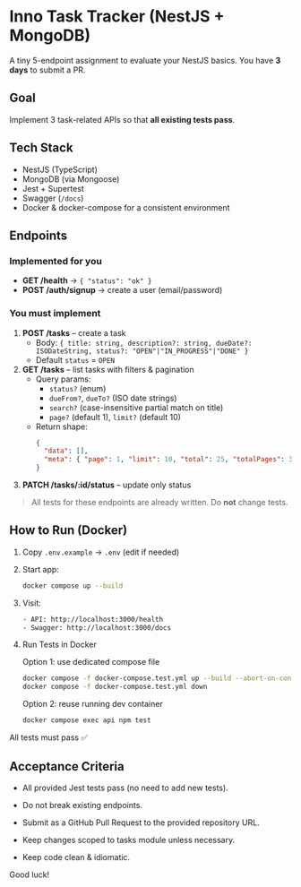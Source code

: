 # Inno Task Tracker (NestJS + MongoDB)

A tiny 5-endpoint assignment to evaluate your NestJS basics. You have **3 days** to submit a PR.

## Goal

Implement 3 task-related APIs so that **all existing tests pass**.

## Tech Stack

- NestJS (TypeScript)
- MongoDB (via Mongoose)
- Jest + Supertest
- Swagger (`/docs`)
- Docker & docker-compose for a consistent environment

## Endpoints

### Implemented for you
- **GET /health** → `{ "status": "ok" }`
- **POST /auth/signup** → create a user (email/password)

### You must implement
1. **POST /tasks** – create a task
    - Body: `{ title: string, description?: string, dueDate?: ISODateString, status?: "OPEN"|"IN_PROGRESS"|"DONE" }`
    - Default `status` = `OPEN`
2. **GET /tasks** – list tasks with filters & pagination
    - Query params:
        - `status?` (enum)
        - `dueFrom?`, `dueTo?` (ISO date strings)
        - `search?` (case-insensitive partial match on title)
        - `page?` (default 1), `limit?` (default 10)
    - Return shape:
      ```json
      {
        "data": [],
        "meta": { "page": 1, "limit": 10, "total": 25, "totalPages": 3 }
      }
      ```
3. **PATCH /tasks/:id/status** – update only status

> All tests for these endpoints are already written. Do **not** change tests.

## How to Run (Docker)

1. Copy `.env.example` → `.env` (edit if needed)
2. Start app:
   ```bash
   docker compose up --build

3. Visit:
   ```bash
   - API: http://localhost:3000/health
   - Swagger: http://localhost:3000/docs

4. Run Tests in Docker

   Option 1: use dedicated compose file
    ```bash
    docker compose -f docker-compose.test.yml up --build --abort-on-container-exit
    docker compose -f docker-compose.test.yml down
   ```

   Option 2: reuse running dev container
   ```bash
   docker compose exec api npm test
   ```

All tests must pass ✅

## Acceptance Criteria

- All provided Jest tests pass (no need to add new tests).

- Do not break existing endpoints.

- Submit as a GitHub Pull Request to the provided repository URL.

- Keep changes scoped to tasks module unless necessary.

- Keep code clean & idiomatic.

Good luck!